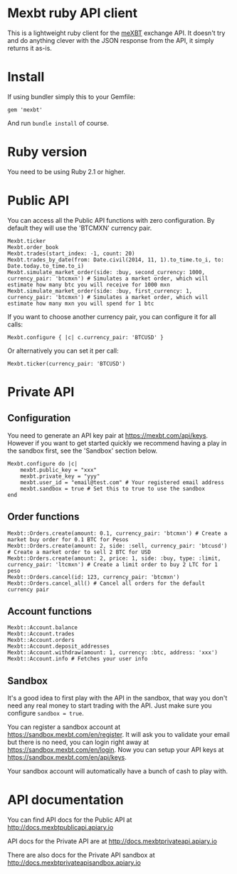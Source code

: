 # Mexbt ruby API client

This is a lightweight ruby client for the [meXBT](https://mexbt.com) exchange API. It doesn't try and do anything clever with the JSON response from the API, it simply
returns it as-is.

# Install

If using bundler simply this to your Gemfile:

    gem 'mexbt'

And run `bundle install` of course.

# Ruby version

You need to be using Ruby 2.1 or higher.

# Public API

You can access all the Public API functions with zero configuration. By default they will use the 'BTCMXN' currency pair.

    Mexbt.ticker
    Mexbt.order_book
    Mexbt.trades(start_index: -1, count: 20)
    Mexbt.trades_by_date(from: Date.civil(2014, 11, 1).to_time.to_i, to: Date.today.to_time.to_i)
    Mexbt.simulate_market_order(side: :buy, second_currency: 1000, currency_pair: 'btcmxn') # Simulates a market order, which will estimate how many btc you will receive for 1000 mxn
    Mexbt.simulate_market_order(side: :buy, first_currency: 1, currency_pair: 'btcmxn') # Simulates a market order, which will estimate how many mxn you will spend for 1 btc

If you want to choose another currency pair, you can configure it for all calls:

    Mexbt.configure { |c| c.currency_pair: 'BTCUSD' }

Or alternatively you can set it per call:

    Mexbt.ticker(currency_pair: 'BTCUSD')

# Private API


## Configuration

You need to generate an API key pair at https://mexbt.com/api/keys. However if you want to get started quickly we recommend having a play in the sandbox first, see the 'Sandbox' section below.

    Mexbt.configure do |c|
        mexbt.public_key = "xxx"
        mexbt.private_key = "yyy"
        mexbt.user_id = "email@test.com" # Your registered email address
        mexbt.sandbox = true # Set this to true to use the sandbox
    end

## Order functions

    Mexbt::Orders.create(amount: 0.1, currency_pair: 'btcmxn') # Create a market buy order for 0.1 BTC for Pesos
    Mexbt::Orders.create(amount: 2, side: :sell, currency_pair: 'btcusd') # Create a market order to sell 2 BTC for USD
    Mexbt::Orders.create(amount: 2, price: 1, side: :buy, type: :limit, currency_pair: 'ltcmxn') # Create a limit order to buy 2 LTC for 1 peso
    Mexbt::Orders.cancel(id: 123, currency_pair: 'btcmxn')
    Mexbt::Orders.cancel_all() # Cancel all orders for the default currency pair

## Account functions

    Mexbt::Account.balance
    Mexbt::Account.trades
    Mexbt::Account.orders
    Mexbt::Account.deposit_addresses
    Mexbt::Account.withdraw(amount: 1, currency: :btc, address: 'xxx')  Mexbt::Account.info # Fetches your user info

## Sandbox

It's a good idea to first play with the API in the sandbox, that way you don't need any real money to start trading with the API. Just make sure you configure `sandbox = true`.

You can register a sandbox account at https://sandbox.mexbt.com/en/register. It will ask you to validate your email but there is no need, you can login right away at https://sandbox.mexbt.com/en/login. Now you can setup your API keys at https://sandbox.mexbt.com/en/api/keys.

Your sandbox account will automatically have a bunch of cash to play with.

# API documentation

You can find API docs for the Public API at http://docs.mexbtpublicapi.apiary.io

API docs for the Private API are at http://docs.mexbtprivateapi.apiary.io

There are also docs for the Private API sandbox at http://docs.mexbtprivateapisandbox.apiary.io

